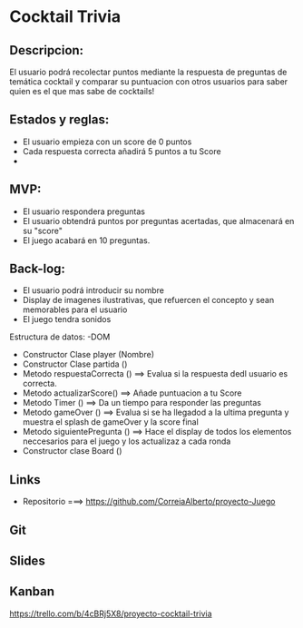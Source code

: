 # Cocktail Trivia

## Descripcion:

El usuario podrá recolectar puntos mediante la respuesta de preguntas de temática cocktail y comparar
su puntuacion con otros usuarios para saber quien es el que mas sabe de cocktails!

## Estados y reglas:

- El usuario empieza con un score de 0 puntos
- Cada respuesta correcta añadirá 5 puntos a tu Score
-

## MVP:

- El usuario respondera preguntas
- El usuario obtendrá puntos por preguntas acertadas, que almacenará en su "score"
- El juego acabará en 10 preguntas.

## Back-log:

- El usuario podrá introducir su nombre
- Display de imagenes ilustrativas, que refuercen el concepto y sean memorables para el usuario
- El juego tendra sonidos

Estructura de datos:
-DOM

- Constructor Clase player (Nombre)
- Constructor Clase partida ()
- Metodo respuestaCorrecta () ==> Evalua si la respuesta dedl usuario es correcta.
- Metodo actualizarScore() ==> Añade puntuacion a tu Score
- Metodo Timer () ==> Da un tiempo para responder las preguntas
- Metodo gameOver () ==> Evalua si se ha llegadod a la ultima pregunta y muestra el splash de gameOver y la score final
- Metodo siguientePregunta () ==> Hace el display de todos los elementos neccesarios para el juego y los actualizaz a cada ronda
- Constructor clase Board ()

## Links

- Repositorio ===> https://github.com/CorreiaAlberto/proyecto-Juego

## Git

## Slides

## Kanban

https://trello.com/b/4cBRj5X8/proyecto-cocktail-trivia
